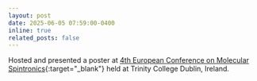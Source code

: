 ```yaml
---
layout: post
date: 2025-06-05 07:59:00-0400
inline: true
related_posts: false
---
```


Hosted and presented a poster at [4th European Conference on Molecular Spintronics](https://www.tcd.ie/physics/conferences/ecmols-2025/){:target="_blank"} held at Trinity College Dublin, Ireland.

